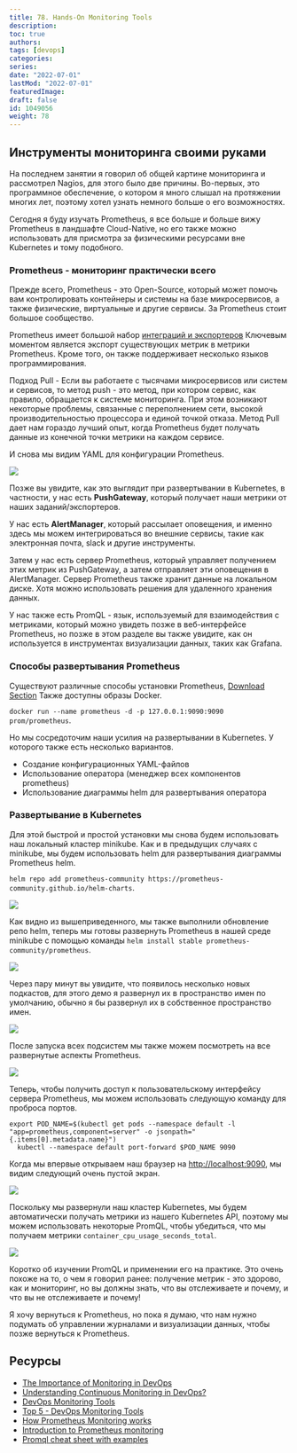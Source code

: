 ```yaml
---
title: 78. Hands-On Monitoring Tools
description: 
toc: true
authors:
tags: [devops]
categories:
series: 
date: "2022-07-01"
lastMod: "2022-07-01"
featuredImage:
draft: false
id: 1049056
weight: 78
---
```

## Инструменты мониторинга своими руками

На последнем занятии я говорил об общей картине мониторинга и рассмотрел Nagios, для этого было две причины. Во-первых, это программное обеспечение, о котором я много слышал на протяжении многих лет, поэтому хотел узнать немного больше о его возможностях.

Сегодня я буду изучать Prometheus, я все больше и больше вижу Prometheus в ландшафте Cloud-Native, но его также можно использовать для присмотра за физическими ресурсами вне Kubernetes и тому подобного.

### Prometheus - мониторинг практически всего

Прежде всего, Prometheus - это Open-Source, который может помочь вам контролировать контейнеры и системы на базе микросервисов, а также физические, виртуальные и другие сервисы. За Prometheus стоит большое сообщество.

Prometheus имеет большой набор [интеграций и экспортеров](https://prometheus.io/docs/instrumenting/exporters/) Ключевым моментом является экспорт существующих метрик в метрики Prometheus. Кроме того, он также поддерживает несколько языков программирования.

Подход Pull - Если вы работаете с тысячами микросервисов или систем и сервисов, то метод push - это метод, при котором сервис, как правило, обращается к системе мониторинга. При этом возникают некоторые проблемы, связанные с переполнением сети, высокой производительностью процессора и единой точкой отказа. Метод Pull дает нам гораздо лучший опыт, когда Prometheus будет получать данные из конечной точки метрики на каждом сервисе.

И снова мы видим YAML для конфигурации Prometheus.

![](../images/Day78_Monitoring7.ru.png?v1)

Позже вы увидите, как это выглядит при развертывании в Kubernetes, в частности, у нас есть **PushGateway**, который получает наши метрики от наших заданий/экспортеров.

У нас есть **AlertManager**, который рассылает оповещения, и именно здесь мы можем интегрироваться во внешние сервисы, такие как электронная почта, slack и другие инструменты.

Затем у нас есть сервер Prometheus, который управляет получением этих метрик из PushGateway, а затем отправляет эти оповещения в AlertManager. Сервер Prometheus также хранит данные на локальном диске. Хотя можно использовать решения для удаленного хранения данных.

У нас также есть PromQL - язык, используемый для взаимодействия с метриками, который можно увидеть позже в веб-интерфейсе Prometheus, но позже в этом разделе вы также увидите, как он используется в инструментах визуализации данных, таких как Grafana.

### Способы развертывания Prometheus

Существуют различные способы установки Prometheus, [Download Section](https://prometheus.io/download/) Также доступны образы Docker.

`docker run --name prometheus -d -p 127.0.0.1:9090:9090 prom/prometheus`.

Но мы сосредоточим наши усилия на развертывании в Kubernetes. У которого также есть несколько вариантов.

- Создание конфигурационных YAML-файлов
- Использование оператора (менеджер всех компонентов prometheus)
- Использование диаграммы helm для развертывания оператора

### Развертывание в Kubernetes

Для этой быстрой и простой установки мы снова будем использовать наш локальный кластер minikube. Как и в предыдущих случаях с minikube, мы будем использовать helm для развертывания диаграммы Prometheus helm.

`helm repo add prometheus-community https://prometheus-community.github.io/helm-charts`.

![](../images/Day78_Monitoring1.ru.png?v1)

Как видно из вышеприведенного, мы также выполнили обновление репо helm, теперь мы готовы развернуть Prometheus в нашей среде minikube с помощью команды `helm install stable prometheus-community/prometheus`.

![](../images/Day78_Monitoring2.ru.png?v1)

Через пару минут вы увидите, что появилось несколько новых подкастов, для этого демо я развернул их в пространство имен по умолчанию, обычно я бы развернул их в собственное пространство имен.

![](../images/Day78_Monitoring3.ru.png?v1)

После запуска всех подсистем мы также можем посмотреть на все развернутые аспекты Prometheus.

![](../images/Day78_Monitoring4.ru.png?v1)

Теперь, чтобы получить доступ к пользовательскому интерфейсу сервера Prometheus, мы можем использовать следующую команду для проброса портов.

```
export POD_NAME=$(kubectl get pods --namespace default -l "app=prometheus,component=server" -o jsonpath="{.items[0].metadata.name}")
  kubectl --namespace default port-forward $POD_NAME 9090
```

Когда мы впервые открываем наш браузер на <http://localhost:9090>, мы видим следующий очень пустой экран.

![](../images/Day78_Monitoring5.ru.png?v1)

Поскольку мы развернули наш кластер Kubernetes, мы будем автоматически получать метрики из нашего Kubernetes API, поэтому мы можем использовать некоторые PromQL, чтобы убедиться, что мы получаем метрики `container_cpu_usage_seconds_total`.

![](../images/Day78_Monitoring6.ru.png?v1)

Коротко об изучении PromQL и применении его на практике. Это очень похоже на то, о чем я говорил ранее: получение метрик - это здорово, как и мониторинг, но вы должны знать, что вы отслеживаете и почему, и что вы не отслеживаете и почему!

Я хочу вернуться к Prometheus, но пока я думаю, что нам нужно подумать об управлении журналами и визуализации данных, чтобы позже вернуться к Prometheus.

## Ресурсы

- [The Importance of Monitoring in DevOps](https://www.devopsonline.co.uk/the-importance-of-monitoring-in-devops/)
- [Understanding Continuous Monitoring in DevOps?](https://medium.com/devopscurry/understanding-continuous-monitoring-in-devops-f6695b004e3b)
- [DevOps Monitoring Tools](https://www.youtube.com/watch?v=Zu53QQuYqJ0)
- [Top 5 - DevOps Monitoring Tools](https://www.youtube.com/watch?v=4t71iv_9t_4)
- [How Prometheus Monitoring works](https://www.youtube.com/watch?v=h4Sl21AKiDg)
- [Introduction to Prometheus monitoring](https://www.youtube.com/watch?v=5o37CGlNLr8)
- [Promql cheat sheet with examples](https://www.containiq.com/post/promql-cheat-sheet-with-examples)

